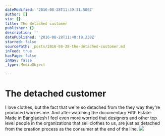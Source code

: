 ```yaml
---
dateModified: '2016-08-28T11:39:31.506Z'
author: []
via: {}
title: The detached customer
publisher: {}
description: ''
datePublished: '2016-08-28T11:40:18.238Z'
starred: false
sourcePath: _posts/2016-08-28-the-detached-customer.md
inFeed: true
hasPage: false
inNav: false
_type: MediaObject

---
```

# The detached customer

I love clothes, but the fact that we're so detached from the they way they're produced worries me. And after watching the documentary Fifth Estate: Made in Bangladesh I feel even more worried that designers and other top level people in the organizations that sell clothes to us, are just as detached from the creation process as the consumer at the end of the line.
![](https://the-grid-user-content.s3-us-west-2.amazonaws.com/d8b34f82-a22d-4bdb-8ecb-0b8a680db793.jpg)